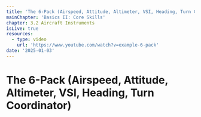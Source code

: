 ```yaml
---
title: 'The 6-Pack (Airspeed, Attitude, Altimeter, VSI, Heading, Turn Coordinator)'
mainChapter: 'Basics II: Core Skills'
chapter: 3.2 Aircraft Instruments
isLive: true
resources:
  - type: video
    url: 'https://www.youtube.com/watch?v=example-6-pack'
date: '2025-01-03'
---
```


# The 6-Pack (Airspeed, Attitude, Altimeter, VSI, Heading, Turn Coordinator)
